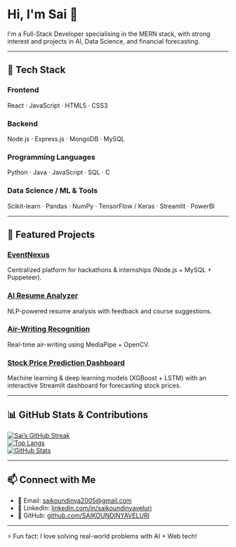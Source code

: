 # Hi, I'm Sai 👋

I'm a Full-Stack Developer specialising in the MERN stack, with strong interest and projects in AI, Data Science, and financial forecasting.

---

## 🧰 Tech Stack

### Frontend  
React · JavaScript · HTML5 · CSS3 

### Backend  
Node.js · Express.js · MongoDB · MySQL 

### Programming Languages  
Python · Java · JavaScript · SQL · C

### Data Science / ML & Tools  
Scikit-learn · Pandas · NumPy · TensorFlow / Keras · Streamlit · PowerBI

---

## 🌟 Featured Projects

### [EventNexus](https://github.com/SAIKOUNDINYAVELURI/EventNexus)  
Centralized platform for hackathons & internships (Node.js + MySQL + Puppeteer).

### [AI Resume Analyzer](https://github.com/SAIKOUNDINYAVELURI/AI-Resume-Analyzer)  
NLP-powered resume analysis with feedback and course suggestions.

### [Air-Writing Recognition](https://github.com/SAIKOUNDINYAVELURI/Air_writing)  
Real-time air-writing using MediaPipe + OpenCV.

### [Stock Price Prediction Dashboard](https://github.com/SAIKOUNDINYAVELURI/Stock_Price_Prediction)  
Machine learning & deep learning models (XGBoost + LSTM) with an interactive Streamlit dashboard for forecasting stock prices.

---

## 📊 GitHub Stats & Contributions

[![Sai’s GitHub Streak](https://streak-stats.demolab.com?user=SAIKOUNDINYAVELURI&theme=radical)](https://github.com/SAIKOUNDINYAVELURI)  
[![Top Langs](https://github-readme-stats.vercel.app/api/top-langs/?username=SAIKOUNDINYAVELURI&layout=compact&theme=radical)](https://github.com/SAIKOUNDINYAVELURI)  
[![GitHub Stats](https://github-readme-stats.vercel.app/api?username=SAIKOUNDINYAVELURI&show_icons=true&theme=radical)](https://github.com/SAIKOUNDINYAVELURI)

---

## 📫 Connect with Me

- 📧 Email: saikoundinya2005@gmail.com  
- 💼 LinkedIn: [linkedin.com/in/saikoundinyaveluri](https://www.linkedin.com/in/saikoundinyaveluri-5800aa257/)  
- 🐙 GitHub: [github.com/SAIKOUNDINYAVELURI](https://github.com/SAIKOUNDINYAVELURI)

---

⚡ Fun fact: I love solving real-world problems with AI + Web tech!

